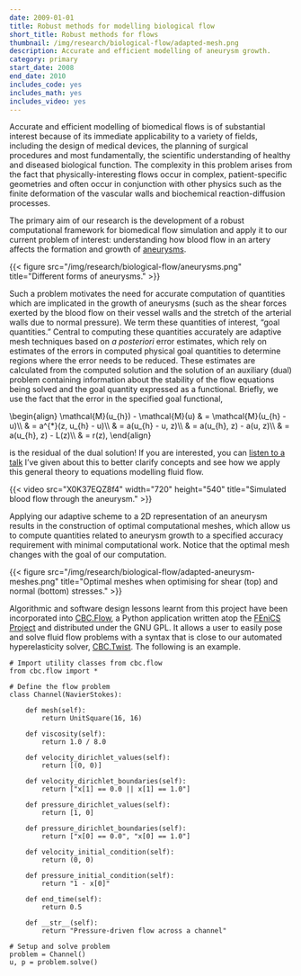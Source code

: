 ```yaml
---
date: 2009-01-01
title: Robust methods for modelling biological flow
short_title: Robust methods for flows
thumbnail: /img/research/biological-flow/adapted-mesh.png
description: Accurate and efficient modelling of aneurysm growth.
category: primary
start_date: 2008
end_date: 2010
includes_code: yes
includes_math: yes
includes_video: yes
---
```


Accurate and efficient modelling of biomedical flows is of substantial
interest because of its immediate applicability to a variety of
fields, including the design of medical devices, the planning of
surgical procedures and most fundamentally, the scientific
understanding of healthy and diseased biological function. The
complexity in this problem arises from the fact that
physically-interesting flows occur in complex, patient-specific
geometries and often occur in conjunction with other physics such as
the finite deformation of the vascular walls and biochemical
reaction-diffusion processes.

The primary aim of our research is the development of a robust
computational framework for biomedical flow simulation and apply it to
our current problem of interest: understanding how blood flow in an
artery affects the formation and growth of
[aneurysms](http://en.wikipedia.org/wiki/Aneurysm).

{{< figure src="/img/research/biological-flow/aneurysms.png" title="Different forms of aneurysms." >}}

Such a problem motivates the need for accurate computation of
quantities which are implicated in the growth of aneurysms (such as
the shear forces exerted by the blood flow on their vessel walls and
the stretch of the arterial walls due to normal pressure). We term
these quantities of interest, “goal quantities.” Central to computing
these quantities accurately are adaptive mesh techniques based on _a
posteriori_ error estimates, which rely on estimates of the errors in
computed physical goal quantities to determine regions where the error
needs to be reduced. These estimates are calculated from the computed
solution and the solution of an auxiliary (dual) problem containing
information about the stability of the flow equations being solved and
the goal quantity expressed as a functional. Briefly, we use the fact
that the error in the specified goal functional,

<p>
\begin{align}
\mathcal{M}(u_{h}) - \mathcal{M}(u)
& = \mathcal{M}(u_{h} - u)\\
& = a^{*}(z, u_{h} - u)\\
& = a(u_{h} - u, z)\\
& = a(u_{h}, z) - a(u, z)\\
& = a(u_{h}, z) - L(z)\\
& = r(z),
\end{align}
</p>

is the residual of the dual solution! If you are interested, you can
<a href="">listen to a talk</a> I’ve given about this to better
clarify concepts and see how we apply this general theory to equations
modelling fluid flow.

{{< video src="X0K37EQZ8f4" width="720" height="540" title="Simulated blood flow through the aneurysm." >}}

Applying our adaptive scheme to a 2D representation of an aneurysm
results in the construction of optimal computational meshes, which
allow us to compute quantities related to aneurysm growth to a
specified accuracy requirement with minimal computational work. Notice
that the optimal mesh changes with the goal of our computation.

{{< figure src="/img/research/biological-flow/adapted-aneurysm-meshes.png" title="Optimal meshes when optimising for shear (top) and normal (bottom) stresses." >}}

Algorithmic and software design lessons learnt from this project have
been incorporated into [CBC.Flow](https://launchpad.net/cbc.solve), a
Python application written atop the [FEniCS
Project](http://fenicsproject.org/) and distributed under the GNU
GPL. It allows a user to easily pose and solve fluid flow problems
with a syntax that is close to our automated hyperelasticity solver,
[CBC.Twist](http://localhost/research/automated-mechanics/). The
following is an example.

````
# Import utility classes from cbc.flow
from cbc.flow import *

# Define the flow problem
class Channel(NavierStokes):

    def mesh(self):
        return UnitSquare(16, 16)

    def viscosity(self):
        return 1.0 / 8.0

    def velocity_dirichlet_values(self):
        return [(0, 0)]

    def velocity_dirichlet_boundaries(self):
        return ["x[1] == 0.0 || x[1] == 1.0"]

    def pressure_dirichlet_values(self):
        return [1, 0]

    def pressure_dirichlet_boundaries(self):
        return ["x[0] == 0.0", "x[0] == 1.0"]

    def velocity_initial_condition(self):
        return (0, 0)

    def pressure_initial_condition(self):
        return "1 - x[0]"

    def end_time(self):
        return 0.5

    def __str__(self):
        return "Pressure-driven flow across a channel"

# Setup and solve problem
problem = Channel()
u, p = problem.solve()
````
